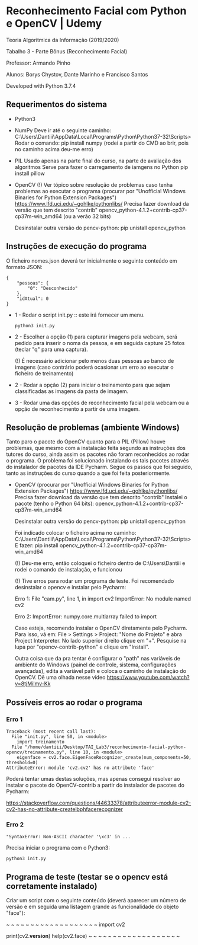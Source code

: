 #  Reconhecimento Facial com Python e OpenCV | Udemy

Teoria Algoritmica da Informação (2019/2020)

Tabalho 3 - Parte Bônus (Reconhecimento Facial)

Professor: Armando Pinho

Alunos: Borys Chystov, Dante Marinho e Francisco Santos

Developed with Python 3.7.4

## Requerimentos do sistema
- Python3
- NumPy
    Deve ir até o seguinte caminho:
    C:\Users\Dantiii\AppData\Local\Programs\Python\Python37-32\Scripts>
    Rodar o comando:
    pip install numpy (rodei a partir do CMD ao brir, pois no caminho acima deu-me erro)
- PIL
	Usado apenas na parte final do curso, na parte de avaliação dos algoritmos
	Serve para fazer o carregamento de iamgens no Python
	pip install pillow
- OpenCV (!) Ver tópico sobre resolução de problemas caso tenha problemas ao executar o programa
    (procurar por "Unofficial Windows Binaries for Python Extension Packages")
    https://www.lfd.uci.edu/~gohlke/pythonlibs/
    Precisa fazer download da versão que tem descrito "contrib"
    opencv_python-4.1.2+contrib-cp37-cp37m-win_amd64 (ou a verão 32 bits)
    
    Desinstalar outra versão do pencv-python:
    pip unistall opencv_python

## Instruções de execução do programa

O ficheiro nomes.json deverá ter inicialmente o seguinte conteúdo em formato JSON:

```
{
    "pessoas": {
        "0": "Desconhecido"
    },
    "idAtual": 0
}
```

- 1 - Rodar o script init.py :: este irá fornecer um menu.
    
    ```python3 init.py```

- 2 - Escolher a opção (1) para capturar imagens pela webcam, será pedido para inserir o noma da pessoa, e em seguida capture 25 fotos (teclar "q" para uma captura).
    
    (!) É necessário adicionar pelo menos duas pessoas ao banco de imagens (caso contrário poderá ocasionar um erro ao executar o ficheiro de treinamento)
- 2 - Rodar a opção (2) para iniciar o treinamento para que sejam classificadas as imagens da pasta de imagem.
- 3 - Rodar uma das opções de reconhecimento facial pela webcam ou a opção de reconhecimento a partir de uma imagem.

## Resolução de problemas (ambiente Windows)

Tanto paro o pacote do OpenCV quanto para o PIL (Pillow) houve problemas, que mesmo com a instalação feita segundo as
instruções dos tutores do curso, ainda assim os pacotes não foram reconhecidos ao rodar o programa. O problema foi
solucionado instalando os tais pacotes através do instalador de pacotes da IDE Pycharm. Segue os passos que foi seguido,
tanto as instruções do curso quando a que foi feita posteriormente.

- OpenCV (procurar por "Unofficial Windows Binaries for Python Extension Packages")
    https://www.lfd.uci.edu/~gohlke/pythonlibs/
    Precisa fazer download da versão que tem descrito "contrib"
    Instalei o pacote (tenho o Python 64 bits):
    opencv_python-4.1.2+contrib-cp37-cp37m-win_amd64

    Desinstalar outra versão do pencv-python:
    pip unistall opencv_python

    Foi indicado colocar o ficheiro acima no caminho:
    C:\Users\Dantiii\AppData\Local\Programs\Python\Python37-32\Scripts>
    E fazer:
    pip install opencv_python-4.1.2+contrib-cp37-cp37m-win_amd64

    (!) Deu-me erro, então coloquei o ficheiro dentro de C:\Users\Dantiii e rodei o comando de instalação, e funcionou

    (!) Tive erros para rodar um programa de teste. Foi recomendado desinstalar o opencv e instalar pelo Pycharm:

    Erro 1:
    File "cam.py", line 1, in <module>
        import cv2
    ImportError: No module named cv2

    Erro 2:
    ImportError: numpy.core.multiarray failed to import

    Caso esteja, recomendo instalar o OpenCV diretamente pelo Pycharm. 
    Para isso, vá em: File > Settings > Project: "Nome do Projeto" e abra Project Interpreter. 
    No lado superior direito clique em "+".
    Pesquise na lupa por "opencv-contrib-python" e clique em "Install".

    Outra coisa que da pra tentar é configurar o "path" nas variáveis de ambiente do Windows 
    (painel de controle, sistema, configurações avançadas), edita a variável path e coloca o 
    caminho de instalação do OpenCV. Dê uma olhada nesse vídeo
    https://www.youtube.com/watch?v=8tjMiImv-Kk

## Possíveis erros ao rodar o programa

### Erro 1
```
Traceback (most recent call last):
  File "init.py", line 50, in <module>
    import treinamento
  File "/home/dantiii/Desktop/TAI_Lab3/reconhecimento-facial-python-opencv/treinamento.py", line 10, in <module>
    eigenface = cv2.face.EigenFaceRecognizer_create(num_components=50, threshold=0)
AttributeError: module 'cv2.cv2' has no attribute 'face'
```

Poderá tentar umas destas soluções, mas apenas consegui resolver ao instalar o pacote do OpenCV-contrib a partir do instalador de pacotes do Pycharm:

https://stackoverflow.com/questions/44633378/attributeerror-module-cv2-cv2-has-no-attribute-createlbphfacerecognizer

### Erro 2

```
"SyntaxError: Non-ASCII character '\xc3' in ... 
```

Precisa iniciar o programa com o Python3:

```
python3 init.py
```

## Programa de teste (testar se o opencv está corretamente instalado)

Criar um script com o seguinte conteúdo (deverá aparecer um número de versão e em seguida
uma listagem grande as funcionalidade do objeto "face"):

~ ~ ~ ~ ~ ~ ~ ~ ~ ~ ~ ~ ~ ~ ~ ~ ~ ~ ~
import cv2

print(cv2.__version__)
help(cv2.face)
~ ~ ~ ~ ~ ~ ~ ~ ~ ~ ~ ~ ~ ~ ~ ~ ~ ~ ~